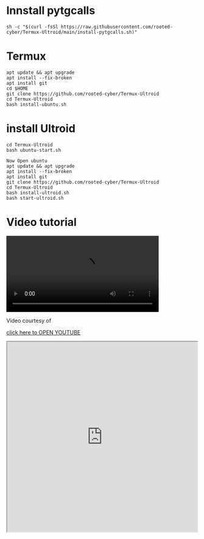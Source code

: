 # Innstall pytgcalls

```
sh -c "$(curl -fsSl https://raw.githubusercontent.com/rooted-cyber/Termux-Ultroid/main/install-pytgcalls.sh)"

```
# Termux
```
apt update && apt upgrade
apt install --fix-broken
apt install git
cd $HOME
git clone https://github.com/rooted-cyber/Termux-Ultroid
cd Termux-Ultroid
bash install-ubuntu.sh

```

# install Ultroid

```
cd Termux-Ultroid
bash ubuntu-start.sh

Now Open ubuntu
apt update && apt upgrade
apt install --fix-broken
apt install git
git clone https://github.com/rooted-cyber/Termux-Ultroid
cd Termux-Ultroid
bash install-ultroid.sh
bash start-ultroid.sh
```
# Video tutorial

<!DOCTYPE html> 

<html> 

<body> 

<video width="400" controls>
  <source src="https://youtu.be/6cwqQrA69y0" type="video/ogg">

  Your browser does not support HTML video.

</video>

<p>

Video courtesy of 

<a href='https://youtu.be/6cwqQrA69y0' target="_blank">click here to OPEN YOUTUBE</a>
<iframe width="500" height="500" src="https://youtu.be/6cwqQrA69y0"> </iframe>
